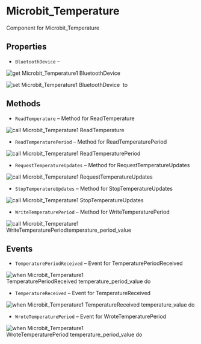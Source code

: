 # Microbit_Temperature

Component for Microbit_Temperature

## Properties

+ <a name="BluetoothDevice"></a>`BluetoothDevice` – 


![get Microbit_Temperature1 BluetoothDevice ](blocks/Microbit_Temperature.BluetoothDevice_getter.svg)


![set Microbit_Temperature1 BluetoothDevice  to](blocks/Microbit_Temperature.BluetoothDevice_setter.svg)

## Methods

+ <a name="ReadTemperature"></a>`ReadTemperature` – Method for ReadTemperature

![call Microbit_Temperature1 ReadTemperature](blocks/Microbit_Temperature.ReadTemperature.svg)

+ <a name="ReadTemperaturePeriod"></a>`ReadTemperaturePeriod` – Method for ReadTemperaturePeriod

![call Microbit_Temperature1 ReadTemperaturePeriod](blocks/Microbit_Temperature.ReadTemperaturePeriod.svg)

+ <a name="RequestTemperatureUpdates"></a>`RequestTemperatureUpdates` – Method for RequestTemperatureUpdates

![call Microbit_Temperature1 RequestTemperatureUpdates](blocks/Microbit_Temperature.RequestTemperatureUpdates.svg)

+ <a name="StopTemperatureUpdates"></a>`StopTemperatureUpdates` – Method for StopTemperatureUpdates

![call Microbit_Temperature1 StopTemperatureUpdates](blocks/Microbit_Temperature.StopTemperatureUpdates.svg)

+ <a name="WriteTemperaturePeriod"></a>`WriteTemperaturePeriod` – Method for WriteTemperaturePeriod

![call Microbit_Temperature1 WriteTemperaturePeriodtemperature_period_value](blocks/Microbit_Temperature.WriteTemperaturePeriod.svg)

## Events

+ <a name="TemperaturePeriodReceived"></a>`TemperaturePeriodReceived` – Event for TemperaturePeriodReceived

![when Microbit_Temperature1 TemperaturePeriodReceived temperature_period_value do](blocks/Microbit_Temperature.TemperaturePeriodReceived.svg)

+ <a name="TemperatureReceived"></a>`TemperatureReceived` – Event for TemperatureReceived

![when Microbit_Temperature1 TemperatureReceived temperature_value do](blocks/Microbit_Temperature.TemperatureReceived.svg)

+ <a name="WroteTemperaturePeriod"></a>`WroteTemperaturePeriod` – Event for WroteTemperaturePeriod

![when Microbit_Temperature1 WroteTemperaturePeriod temperature_period_value do](blocks/Microbit_Temperature.WroteTemperaturePeriod.svg)


